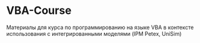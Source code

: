 # VBA-Course
Материалы для курса по программированию на языке VBA в контексте использования с интегрированными моделями (IPM Petex, UniSim)
